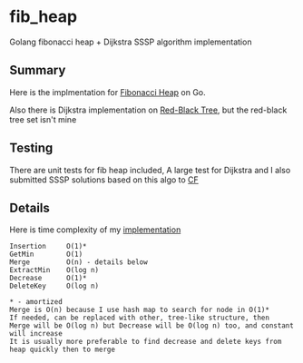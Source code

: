 # fib_heap
Golang fibonacci heap + Dijkstra SSSP algorithm implementation

## Summary
Here is the implmentation for [Fibonacci Heap](https://en.wikipedia.org/wiki/Fibonacci_heap) on Go.

Also there is Dijkstra implementation on [Red-Black Tree](https://en.wikipedia.org/wiki/Red%E2%80%93black_tree), but the red-black tree set isn't mine

## Testing
There are unit tests for fib heap included, A large test for Dijkstra and I also submitted SSSP solutions based on this algo to [CF](https://codeforces.com/contest/20/submission/125209707)


## Details
  Here is time complexity of my [implementation](pkg/fib_heap/FibonacciHeap.go)
	
    Insertion     O(1)*
	GetMin        O(1)
	Merge         O(n) - details below
	ExtractMin    O(log n)
    Decrease      O(1)*
	DeleteKey     O(log n)
	  
    * - amortized
	Merge is O(n) because I use hash map to search for node in O(1)*
	If needed, can be replaced with other, tree-like structure, then
	Merge will be O(log n) but Decrease will be O(log n) too, and constant will increase
	It is usually more preferable to find decrease and delete keys from heap quickly then to merge
